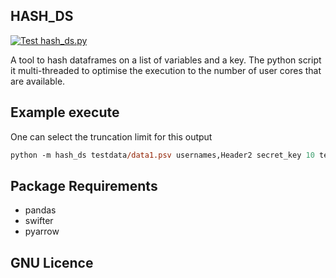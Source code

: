 ## HASH_DS

[![Test hash_ds.py](https://github.com/uaineteine/hash_ds/actions/workflows/test_hash_ds.yml/badge.svg)](https://github.com/uaineteine/hash_ds/actions/workflows/test_hash_ds.yml)

A tool to hash dataframes on a list of variables and a key. The python script it multi-threaded to optimise the execution to the number of user cores that are available.

## Example execute

One can select the truncation limit for this output

```ps
python -m hash_ds testdata/data1.psv usernames,Header2 secret_key 10 test.parquet
```

## Package Requirements

* pandas
* swifter
* pyarrow

## GNU Licence

